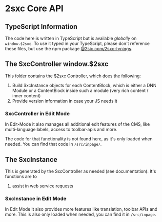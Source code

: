 ﻿# 2sxc Core API

## TypeScript Information
The code here is written in TypeScript but is available _globally_ on `window.$2sxc`. 
To use it typed in your TypeScript, please don't reference these files, but use the npm package [@2sic.com/2sxc-typings](https://www.npmjs.com/package/@2sic.com/dnn-sxc-angular).



## The SxcController window.$2sxc
This folder contains the $2sxc Controller, which does the following:

1. Build SxcInstance objects for each ContentBlock, which is either a DNN Module or a ContentBlock inside such a module (very rich content / inner content)
2. Provide version information in case your JS needs it

### SxcController in Edit Mode
In Edit-Mode it also manages all additional edit features of the CMS, like multi-language labels, access to toolbar-apis and more. 

The code for that functionality is not found here, as it's only loaded when needed. You can find that code in `/src/inpage/`.



## The SxcInstance
This is generated by the SxcController as needed (see documentation). It's functions are to

1. assist in web service requests

### SxcInstance in Edit Mode
In Edit Mode it also provides more features like translation, toolbar APIs and more. This is also only loaded when needed, you can find it in `/src/inpage`.